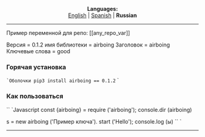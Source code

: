 
<p align="center"><b>Languages:</b><br /><a href="https://github.com/markolofsen/airboing/blob/master/README.md">English</a> | <a href="https://github.com/markolofsen/airboing/blob/master/README_es.md">Spanish</a> | <b>Russian</b></p>

---

Пример переменной для репо: [[any_repo_var]]

Версия = 0.1.2
имя библиотеки = airboing
Заголовок = airboing
Ключевые слова = good

### Горячая установка

`` `Оболочки
pip3 install airboing == 0.1.2
`` `
                            

### Как пользоваться

`` `Javascript
const {airboing} = require ('airboing');
console.dir (airboing)

s = new airboing ('Пример ключа'). start ('Hello');
console.log (ы)
`` `

---


